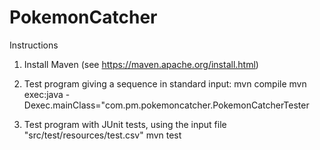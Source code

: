 # PokemonCatcher
Instructions

1. Install Maven (see https://maven.apache.org/install.html)

2. Test program giving a sequence in standard input:
	mvn compile
	mvn exec:java -Dexec.mainClass="com.pm.pokemoncatcher.PokemonCatcherTester

3. Test program with JUnit tests, using the input file "src/test/resources/test.csv"
	mvn test
